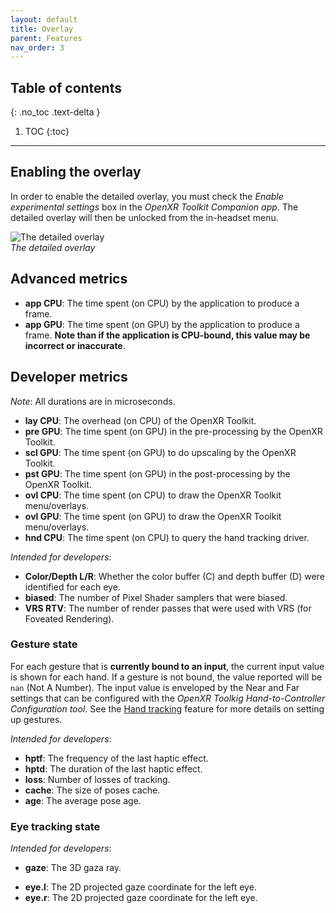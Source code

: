```yaml
---
layout: default
title: Overlay
parent: Features
nav_order: 3
---
```


## Table of contents
{: .no_toc .text-delta }

1. TOC
{:toc}

---

## Enabling the overlay

In order to enable the detailed overlay, you must check the _Enable experimental settings_ box in the _OpenXR Toolkit Companion app_. The detailed overlay will then be unlocked from the in-headset menu.

![The detailed overlay](site/detailed-overlay.jpg)<br>
*The detailed overlay*

## Advanced metrics

* **app CPU**: The time spent (on CPU) by the application to produce a frame.
* **app GPU**: The time spent (on GPU) by the application to produce a frame. **Note than if the application is CPU-bound, this value may be incorrect or inaccurate**.

## Developer metrics

_Note_: All durations are in microseconds.

* **lay CPU**: The overhead (on CPU) of the OpenXR Toolkit.
* **pre GPU**: The time spent (on GPU) in the pre-processing by the OpenXR Toolkit.
* **scl GPU**: The time spent (on GPU) to do upscaling by the OpenXR Toolkit.
* **pst GPU**: The time spent (on GPU) in the post-processing by the OpenXR Toolkit.
* **ovl CPU**: The time spent (on CPU) to draw the OpenXR Toolkit menu/overlays.
* **ovl GPU**: The time spent (on GPU) to draw the OpenXR Toolkit menu/overlays.
* **hnd CPU**: The time spent (on CPU) to query the hand tracking driver.

_Intended for developers_:

* **Color/Depth L/R**: Whether the color buffer (C) and depth buffer (D) were identified for each eye.
* **biased**: The number of Pixel Shader samplers that were biased.
* **VRS RTV**: The number of render passes that were used with VRS (for Foveated Rendering).

### Gesture state

For each gesture that is **currently bound to an input**, the current input value is shown for each hand. If a gesture is not bound, the value reported will be `nan` (Not A Number). The input value is enveloped by the Near and Far settings that can be configured with the _OpenXR Toolkig Hand-to-Controller Configuration tool_. See the [Hand tracking](hand-tracking) feature for more details on setting up gestures.

_Intended for developers_:

* **hptf**: The frequency of the last haptic effect.
* **hptd**: The duration of the last haptic effect.
* **loss**: Number of losses of tracking.
* **cache**: The size of poses cache.
* **age**: The average pose age.

### Eye tracking state

_Intended for developers_:

* **gaze**: The 3D gaza ray.
- **eye.l**: The 2D projected gaze coordinate for the left eye.
- **eye.r**: The 2D projected gaze coordinate for the left eye.
